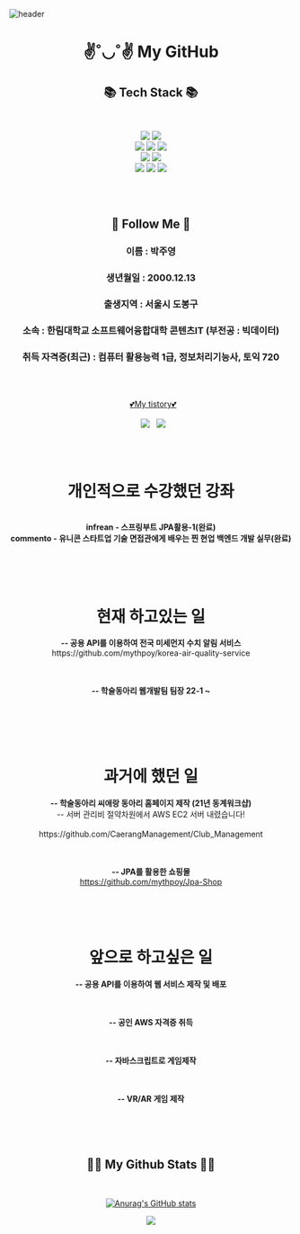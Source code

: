 <p align="center">

![header](https://capsule-render.vercel.app/api?text=welcome~&type=waving&color=50:A4A4A4,50:2ECCFA&animation=fadeIn&fontSize=35&fontColor=000000)
<br>
<h1 align="center">✌˚◡˚✌ My GitHub</h2>


<h2 align="center">📚 Tech Stack 📚</h3>
<br>
</p>
<p align="center">
  <img src="https://img.shields.io/badge/JAVA-007396?style=for-the-badge&logo=java&logoColor=white">
  <img src="https://img.shields.io/badge/Python-3670A0?style=for-the-badge&logo=java&logoColor=ffdd54">
  
  <br>
<img src="https://img.shields.io/badge/Spring Boot-6DB33F?style=for-the-badge&logo=SpringBoot&logoColor=white">
<img src="https://img.shields.io/badge/Spring Security-6DB33F?style=for-the-badge&logo=SpringSecurity&logoColor=white">
<img src="https://img.shields.io/badge/Thymeleaf-6DB33F?style=for-the-badge&logo=thymeleaf&logoColor=FF9900">
<br>
<img src="https://img.shields.io/badge/html-E34F26?style=for-the-badge&logo=html5&logoColor=white">
<img src="https://img.shields.io/badge/javascript-F7DF1E?style=for-the-badge&logo=javascript&logoColor=black">
<br>
<img src="https://img.shields.io/badge/Ubuntu-black?style=for-the-badge&logo=ubuntu&logoColor=FF9900">
<img src="https://img.shields.io/badge/github-181717?style=for-the-badge&logo=github&logoColor=white">
<img src="https://img.shields.io/badge/aws-232F3E?style=for-the-badge&logo=Amazon AWS&logoColor=white">
</p>
<br>
<div id="pr" align="center">
<br>
<h2 >🌈 Follow Me 🌈</h3>

<h3>이름 : 박주영</h3>
<h3>생년월일 : 2000.12.13</h3>
<h3>출생지역 : 서울시 도봉구</h3>
<h3>소속 : 한림대학교 소프트웨어융합대학 콘텐츠IT (부전공 : 빅데이터)</h3>
<h3>취득 자격증(최근) : 컴퓨터 활용능력 1급, 정보처리기능사, 토익 720</h3>


</div>
<br>
<br>
<p align="center">
  &nbsp
  <a href="https://mythpoy.tistory.com/">💕My tistory💕</a>
  <br>
  <br>
  &nbsp
  <a href="https://www.instagram.com/jyp.on/"><img src="https://img.shields.io/badge/Instagram-E4405F?style=flat-square&logo=Instagram&logoColor=white&link=https://www.instagram.com/hye_inisfree/"/></a>
  &nbsp
  <a href="mailto:okmlnsunok@gmail.com"><img src="https://img.shields.io/badge/Gmail-d14836?style=flat-square&logo=Gmail&logoColor=white&link=kimhyein7110@gmail.com"/></a>
</p>
<br><br>

<div align="center">
  <h1>개인적으로 수강했던 강좌</h1><br>
  <strong>infrean - 스프링부트 JPA활용-1(완료)</strong><br>
  <strong>commento - 유니콘 스타트업 기술 면접관에게 배우는 찐 현업 백엔드 개발 실무(완료)</strong><br>
</div>
<br><br><br>

<br>
<h1 align="center" class="work">현재 하고있는 일</h1>
<div align="center">
  <strong> -- 공용 API를 이용하여 전국 미세먼지 수치 알림 서비스</strong><br>
  <a>https://github.com/mythpoy/korea-air-quality-service</a>
  <br><br><br>


  <strong> -- 학술동아리 웹개발팀 팀장 22-1 ~ </strong><br>
</div>
<br>
<br>
<br>
<br>
<h1 align="center" class="work">과거에 했던 일</h1>

<div align="center">
  <strong> -- 학술동아리 씨애랑 동아리 홈페이지 제작 (21년 동계워크샵)</strong><br>
  <div> -- 서버 관리비 절약차원에서 AWS EC2 서버 내렸습니다!</div><br>
  <a>https://github.com/CaerangManagement/Club_Management</a>

  <br><br>
  <strong> -- JPA를 활용한 쇼핑몰</strong><br>
  <a>https://github.com/mythpoy/Jpa-Shop</a>

</div>
<br><br><br>
<h1 align="center" class="work">앞으로 하고싶은 일</h1>

<div align="center">

<strong> -- 공용 API를 이용하여 웹 서비스 제작 및 배포</strong><br>

  <br><br>
  <strong> -- 공인 AWS 자격증 취득</strong><br>

  <br><br>
  <strong> -- 자바스크립트로 게임제작</strong><br>

  <br><br>
  <strong> -- VR/AR 게임 제작</strong><br>
  

</div>

<br><br><br>
 <h2 align="center">👩‍💻 My Github Stats 👩‍💻</h3>
<br>
<div align="center">

[![Anurag's GitHub stats](https://github-readme-stats.vercel.app/api?username=mythpoy&hide_title=true&show_icons=true&include_all_commits=true&disable_animations=true&theme=vue-dark)](https://github.com/anuraghazra/github-readme-stats)
</div>
<p align="center">
  <a href="https://hits.seeyoufarm.com"><img src="https://hits.seeyoufarm.com/api/count/incr/badge.svg?url=https%3A%2F%2Fgithub.com%2Fmythpoy&count_bg=%2341B883&title_bg=%23CDC2C2&icon=github.svg&icon_color=%23E7E7E7&title=hits&edge_flat=false"/></a>
</p> 

  



